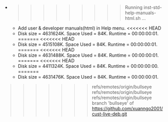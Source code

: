 * >>>>>>>>> Running inst-std-help-manuals-html.sh ...
  * Add user & developer manuals(html) in Help menu.
<<<<<<< HEAD
  * Disk size = 4631624K. Space Used = 84K. Runtime = 00:00:00:01.
=======
<<<<<<< HEAD
  * Disk size = 4515108K. Space Used = 84K. Runtime = 00:00:00:01.
=======
<<<<<<< HEAD
  * Disk size = 4631488K. Space Used = 84K. Runtime = 00:00:00:01.
=======
<<<<<<< HEAD
  * Disk size = 4411324K. Space Used = 84K. Runtime = 00:00:00:00.
=======
  * Disk size = 4631476K. Space Used = 84K. Runtime = 00:00:00:01.
>>>>>>> refs/remotes/origin/bullseye
>>>>>>> refs/remotes/origin/bullseye
>>>>>>> refs/remotes/origin/bullseye
>>>>>>> branch 'bullseye' of https://github.com/xuanngo2001/cust-live-deb.git
